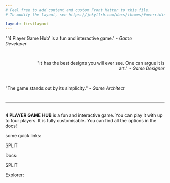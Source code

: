 ```yaml
---
# Feel free to add content and custom Front Matter to this file.
# To modify the layout, see https://jekyllrb.com/docs/themes/#overriding-theme-defaults

layout: firstlayout
---
```


<p style="text-align: left;width: 80%">
	"'4 Player Game Hub' is a fun and interactive game." - <span style="font-style: italic">Game Developer</span>
</p>
<br>
<p style="text-align: right;width: 80%; padding-left: 20%">
	"It has the best designs you will ever see. One can argue it is art." - <span style="font-style: italic">Game Designer</span>
</p>
<br>
<p style="text-align: left;width: 80%;margin-bottom: 36px">
	"The game stands out by its simplicity." - <span style="font-style: italic">Game Architect</span>
</p>

---
<br>
<span style="font-weight: bold">4 PLAYER GAME HUB</span> is a fun and interactive game. You can play it with up to four players. It is fully customisable. You can find all the options in the docs!

some quick links:

SPLIT

Docs:

SPLIT

Explorer: